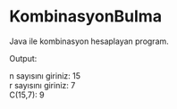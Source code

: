 # KombinasyonBulma
Java ile kombinasyon hesaplayan program.

Output: 

n sayısını giriniz: 15 </br >
r sayısını giriniz: 7 </br >
C(15,7): 9
